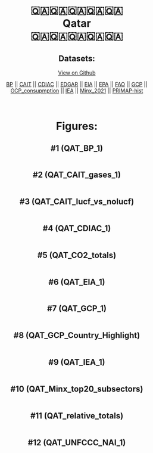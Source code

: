 
<center>
<h1 align="center">
🇶🇦🇶🇦🇶🇦🇶🇦🇶🇦
<br>
Qatar
<br>
🇶🇦🇶🇦🇶🇦🇶🇦🇶🇦
</h1>
<h2>Datasets:</h2>
<p><a href="https://github.com/dquintani/GreenhouseData/tree/master/country_data/QAT_Qatar/data">View on Github</a>
<br></p><p><a href="data/QAT_BP.csv">BP</a> || <a href="data/QAT_CAIT.csv">CAIT</a> || <a href="data/QAT_CDIAC.csv">CDIAC</a> || <a href="data/QAT_EDGAR.csv">EDGAR</a> || <a href="data/QAT_EIA.csv">EIA</a> || <a href="data/QAT_EPA.csv">EPA</a> || <a href="data/QAT_FAO.csv">FAO</a> || <a href="data/QAT_GCP.csv">GCP</a> || <a href="data/QAT_GCP_consupmption.csv">GCP_consupmption</a> || <a href="data/QAT_IEA.csv">IEA</a> || <a href="data/QAT_Minx_2021.csv">Minx_2021</a> || <a href="data/QAT_PRIMAP-hist.csv">PRIMAP-hist</a></p><p><br></p>
<h1>Figures:</h1><h2>#1 (QAT_BP_1)</h2>
<p><img alt="" src="figures/QAT_BP_1.png" /></p><h2>#2 (QAT_CAIT_gases_1)</h2>
<p><img alt="" src="figures/QAT_CAIT_gases_1.png" /></p><h2>#3 (QAT_CAIT_lucf_vs_nolucf)</h2>
<p><img alt="" src="figures/QAT_CAIT_lucf_vs_nolucf.png" /></p><h2>#4 (QAT_CDIAC_1)</h2>
<p><img alt="" src="figures/QAT_CDIAC_1.png" /></p><h2>#5 (QAT_CO2_totals)</h2>
<p><img alt="" src="figures/QAT_CO2_totals.png" /></p><h2>#6 (QAT_EIA_1)</h2>
<p><img alt="" src="figures/QAT_EIA_1.png" /></p><h2>#7 (QAT_GCP_1)</h2>
<p><img alt="" src="figures/QAT_GCP_1.png" /></p><h2>#8 (QAT_GCP_Country_Highlight)</h2>
<p><img alt="" src="figures/QAT_GCP_Country_Highlight.png" /></p><h2>#9 (QAT_IEA_1)</h2>
<p><img alt="" src="figures/QAT_IEA_1.png" /></p><h2>#10 (QAT_Minx_top20_subsectors)</h2>
<p><img alt="" src="figures/QAT_Minx_top20_subsectors.png" /></p><h2>#11 (QAT_relative_totals)</h2>
<p><img alt="" src="figures/QAT_relative_totals.png" /></p><h2>#12 (QAT_UNFCCC_NAI_1)</h2>
<p><img alt="" src="figures/QAT_UNFCCC_NAI_1.png" /></p>